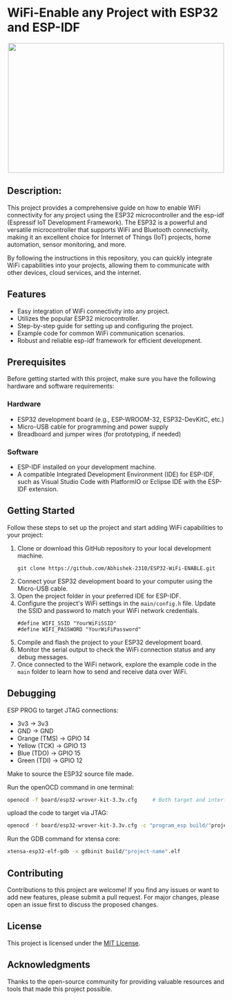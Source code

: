 <h1>WiFi-Enable any Project with ESP32 and ESP-IDF</h1>
<p align="center">
<img src = "https://user-images.githubusercontent.com/9260214/28747595-19a41090-7471-11e7-826c-42c28ea7ae6e.jpeg" width = "500" height = "300"></p>
<h2>Description:</h2>
<p>
This project provides a comprehensive guide on how to enable WiFi connectivity for any project using the ESP32 microcontroller and the esp-idf (Espressif IoT Development Framework). The ESP32 is a powerful and versatile microcontroller that supports WiFi and Bluetooth connectivity, making it an excellent choice for Internet of Things (IoT) projects, home automation, sensor monitoring, and more.
</p>
<p>
By following the instructions in this repository, you can quickly integrate WiFi capabilities into your projects, allowing them to communicate with other devices, cloud services, and the internet.
</p>

<h2>Features</h2>
<ul>
<li>Easy integration of WiFi connectivity into any project.</li>
<li>Utilizes the popular ESP32 microcontroller.</li>
<li>Step-by-step guide for setting up and configuring the project.</li>
<li>Example code for common WiFi communication scenarios.</li>
<li>Robust and reliable esp-idf framework for efficient development.</li>
</ul>

<h2>Prerequisites</h2>
<p>Before getting started with this project, make sure you have the following hardware and software requirements:</p>

<h3>Hardware</h3>
<ul>
<li>ESP32 development board (e.g., ESP-WROOM-32, ESP32-DevKitC, etc.)</li>
<li>Micro-USB cable for programming and power supply</li>
<li>Breadboard and jumper wires (for prototyping, if needed)</li>
</ul>

<h3>Software</h3>
<ul>
<li>ESP-IDF installed on your development machine.</li>
<li>A compatible Integrated Development Environment (IDE) for ESP-IDF, such as Visual Studio Code with PlatformIO or Eclipse IDE with the ESP-IDF extension.</li>
</ul>

<h2>Getting Started</h2>
<p>Follow these steps to set up the project and start adding WiFi capabilities to your project:</p>
    <ol>
        <li>Clone or download this GitHub repository to your local development machine.</li>
        <pre><code>git clone https://github.com/Abhishek-2310/ESP32-WiFi-ENABLE.git</code></pre>
        <li>Connect your ESP32 development board to your computer using the Micro-USB cable.</li>
        <li>Open the project folder in your preferred IDE for ESP-IDF.</li>
        <li>Configure the project's WiFi settings in the <code>main/config.h</code> file. Update the SSID and password to
            match your WiFi network credentials.</li>
        <pre><code>#define WIFI_SSID "YourWiFiSSID"
#define WIFI_PASSWORD "YourWiFiPassword"</code></pre>
        <li>Compile and flash the project to your ESP32 development board.</li>
        <li>Monitor the serial output to check the WiFi connection status and any debug messages.</li>
        <li>Once connected to the WiFi network, explore the example code in the <code>main</code> folder to learn how to
            send and receive data over WiFi.</li>
    </ol>
    
<h2>Debugging</h2>
ESP PROG to target JTAG connections:
<ul>
<li>3v3          -> 3v3
<li>GND          -> GND
<li>Orange (TMS) -> GPIO 14</li>
<li>Yellow (TCK) -> GPIO 13</li>
<li>Blue (TDO)   -> GPIO 15</li>
<li>Green (TDI)  -> GPIO 12</li>
</ul>
Make to source the ESP32 source file made.

Run the openOCD command in one terminal:
```sh
openocd -f board/esp32-wrover-kit-3.3v.cfg     # Both target and interface are included in board
```
upload the code to target via JTAG:
```sh
openocd -f board/esp32-wrover-kit-3.3v.cfg -c "program_esp build/"project-name".bin 0x10000 verify exit reset"
```
Run the GDB command for xtensa core:
```sh
xtensa-esp32-elf-gdb -x gdbinit build/"project-name".elf
```
<h2>Contributing</h2>
<p>Contributions to this project are welcome! If you find any issues or want to add new features, please submit a pull request. For major changes, please open an issue first to discuss the proposed changes.</p>

<h2>License</h2>
<p>This project is licensed under the <a href="LICENSE">MIT License</a>.</p>
<h2>Acknowledgments</h2>
<p>Thanks to the open-source community for providing valuable resources and tools that made this project
        possible.</p>
